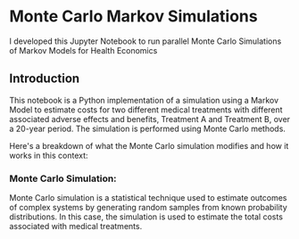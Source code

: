 # Monte Carlo Markov Simulations
I developed this Jupyter Notebook to run parallel Monte Carlo Simulations of Markov Models for Health Economics

## Introduction
This notebook is a Python implementation of a simulation using a Markov Model to estimate costs for two different medical treatments with different associated adverse effects and benefits, Treatment A and Treatment B, over a 20-year period. The simulation is performed using Monte Carlo methods. 

Here's a breakdown of what the Monte Carlo simulation modifies and how it works in this context:
### Monte Carlo Simulation: 
Monte Carlo simulation is a statistical technique used to estimate outcomes of complex systems by generating random samples from known probability distributions. In this case, the simulation is used to estimate the total costs associated with medical treatments.
